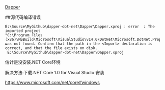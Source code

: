 ﻿[Dapper](https://github.com/StackExchange/dapper-dot-net)


##源代码编译错误

```
E:\Source\MyGithub\dapper-dot-net\Dapper\Dapper.xproj : error  : The imported project 
"C:\Program Files (x86)\MSBuild\Microsoft\VisualStudio\v14.0\DotNet\Microsoft.DotNet.Props" 
was not found. Confirm that the path in the <Import> declaration is correct, and that the file exists on disk. 
 E:\Source\MyGithub\dapper-dot-net\Dapper\Dapper.xproj
```

估计是没安装.NET Core环境


解决方法:下载.NET Core 1.0 for Visual Studio 安装 

https://www.microsoft.com/net/core#windows